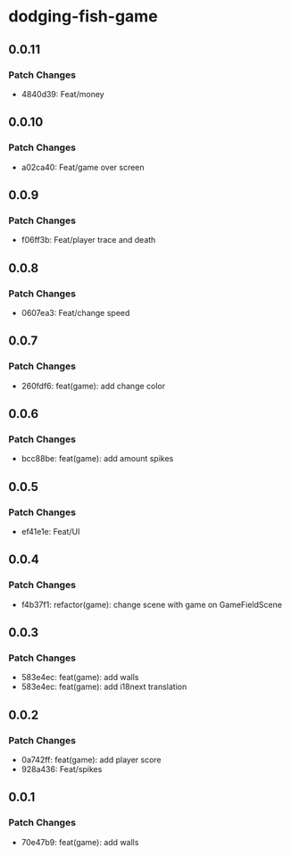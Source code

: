 # dodging-fish-game

## 0.0.11

### Patch Changes

- 4840d39: Feat/money

## 0.0.10

### Patch Changes

- a02ca40: Feat/game over screen

## 0.0.9

### Patch Changes

- f06ff3b: Feat/player trace and death

## 0.0.8

### Patch Changes

- 0607ea3: Feat/change speed

## 0.0.7

### Patch Changes

- 260fdf6: feat(game): add change color

## 0.0.6

### Patch Changes

- bcc88be: feat(game): add amount spikes

## 0.0.5

### Patch Changes

- ef41e1e: Feat/UI

## 0.0.4

### Patch Changes

- f4b37f1: refactor(game): change scene with game on GameFieldScene

## 0.0.3

### Patch Changes

- 583e4ec: feat(game): add walls
- 583e4ec: feat(game): add i18next translation

## 0.0.2

### Patch Changes

- 0a742ff: feat(game): add player score
- 928a436: Feat/spikes

## 0.0.1

### Patch Changes

- 70e47b9: feat(game): add walls
